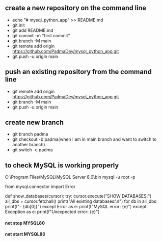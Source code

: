 ## create a new repository on the command line
- echo "# mysql_python_app" >> README.md
- git init
- git add README.md
- git commit -m "first commit"
- git branch -M main
- git remote add origin https://github.com/PadmaDey/mysql_python_app.git
- git push -u origin main



## push an existing repository from the command line
- git remote add origin https://github.com/PadmaDey/mysql_python_app.git
- git branch -M main
- git push -u origin main


## create new branch
- git branch padma
- git checkout -b padma(when I am in main branch and want to switch to another branch)
- git switch -c padma

## to check MySQL  is working properly
C:\Program Files\MySQL\MySQL Server 8.0\bin
mysql -u root -p

from mysql.connector import Error

def show_databases(cursor):
    try:
        cursor.execute("SHOW DATABASES;")
        all_dbs = cursor.fetchall()
        print("All existing databases:\n")
        for db in all_dbs:
            print(f"- {db[0]}")
    except Error as e:
        print(f"MySQL error: {e}")
    except Exception as e:
        print(f"Unexpected error: {e}")


#### net stop MYSQL80
#### net start MYSQL80